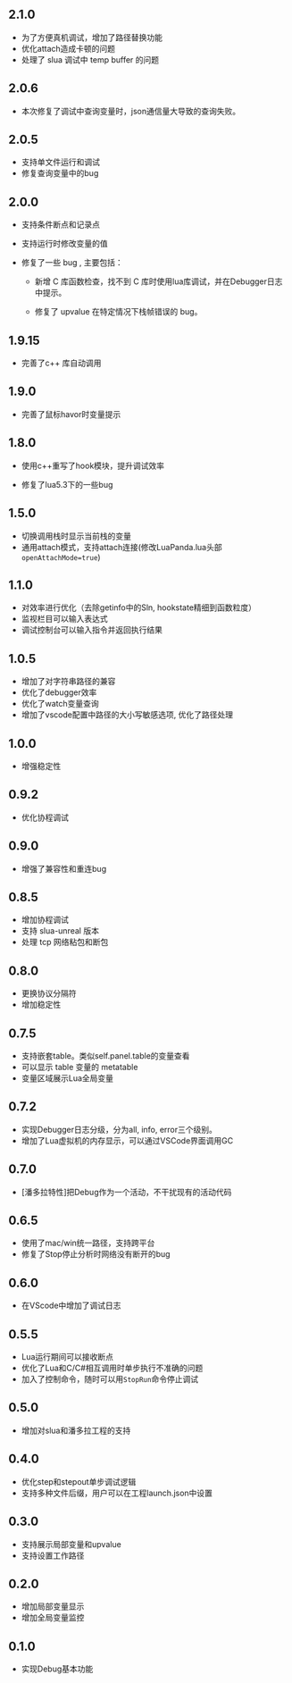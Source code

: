 ## 2.1.0

+ 为了方便真机调试，增加了路径替换功能
+ 优化attach造成卡顿的问题
+ 处理了 slua 调试中 temp buffer 的问题



## 2.0.6

+ 本次修复了调试中查询变量时，json通信量大导致的查询失败。



## 2.0.5

+ 支持单文件运行和调试
+ 修复查询变量中的bug



## 2.0.0

+ 支持条件断点和记录点

+ 支持运行时修改变量的值

+ 修复了一些 bug , 主要包括：

  + 新增 C 库函数检查，找不到 C 库时使用lua库调试，并在Debugger日志中提示。

  + 修复了 upvalue 在特定情况下栈帧错误的 bug。



## 1.9.15

+ 完善了c++ 库自动调用



## 1.9.0

+ 完善了鼠标havor时变量提示



## 1.8.0

+ 使用c++重写了hook模块，提升调试效率

+ 修复了lua5.3下的一些bug



## 1.5.0

- 切换调用栈时显示当前栈的变量
- 通用attach模式，支持attach连接(修改LuaPanda.lua头部`openAttachMode=true`)



## 1.1.0

+ 对效率进行优化（去除getinfo中的Sln,  hookstate精细到函数粒度）
+ 监视栏目可以输入表达式
+ 调试控制台可以输入指令并返回执行结果



## 1.0.5

+ 增加了对字符串路径的兼容
+ 优化了debugger效率
+ 优化了watch变量查询
+ 增加了vscode配置中路径的大小写敏感选项, 优化了路径处理



## 1.0.0

+ 增强稳定性



## 0.9.2

+ 优化协程调试



## 0.9.0

+ 增强了兼容性和重连bug



## 0.8.5

+ 增加协程调试
+ 支持 slua-unreal 版本
+ 处理 tcp 网络粘包和断包



## 0.8.0

+ 更换协议分隔符
+ 增加稳定性



## 0.7.5

+ 支持嵌套table。类似self.panel.table的变量查看
+ 可以显示 table 变量的 metatable
+ 变量区域展示Lua全局变量



## 0.7.2

+ 实现Debugger日志分级，分为all, info, error三个级别。
+ 增加了Lua虚拟机的内存显示，可以通过VSCode界面调用GC



## 0.7.0

+ [潘多拉特性]把Debug作为一个活动，不干扰现有的活动代码



## 0.6.5

+ 使用了mac/win统一路径，支持跨平台
+ 修复了Stop停止分析时网络没有断开的bug



## 0.6.0

+ 在VScode中增加了调试日志



## 0.5.5

+ Lua运行期间可以接收断点
+ 优化了Lua和C/C#相互调用时单步执行不准确的问题
+ 加入了控制命令，随时可以用`StopRun`命令停止调试



## 0.5.0

* 增加对slua和潘多拉工程的支持



## 0.4.0

* 优化step和stepout单步调试逻辑
* 支持多种文件后缀，用户可以在工程launch.json中设置



## 0.3.0

+ 支持展示局部变量和upvalue
+ 支持设置工作路径



## 0.2.0

+ 增加局部变量显示
+ 增加全局变量监控



## 0.1.0

+ 实现Debug基本功能